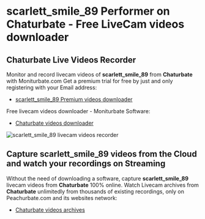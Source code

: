 # scarlett_smile_89 Performer on Chaturbate - Free LiveCam videos downloader

## Chaturbate Live Videos Recorder

Monitor and record livecam videos of **scarlett_smile_89** from **Chaturbate** with Moniturbate.com
Get a premium trial for free by just and only registering with your Email address:
* [scarlett_smile_89 Premium videos downloader](https://moniturbate.com/request-demo-licence-key.html)

Free livecam videos downloader - Moniturbate Software:
* [Chaturbate videos downloader](https://moniturbate.com/moniturbate-download-software.html)

![scarlett_smile_89 livecam videos recorder](https://peachurnet.com/templates/moniturbate-software.png)


## Capture scarlett_smile_89 videos from the Cloud and watch your recordings on Streaming

Without the need of downloading a software, capture **scarlett_smile_89** livecam videos from **Chaturbate** 100% online.
Watch Livecam archives from **Chaturbate** unlimitedly from thousands of existing recordings, only on Peachurbate.com and its websites network:
* [Chaturbate videos archives](https://peachurnet.com/)
